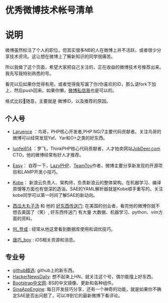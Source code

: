 优秀微博技术帐号清单
=============
# 说明
微博虽然标注了个人的职位，但其实很多NB的人在微博上并不活跃，或者很少分享技术资讯。这让想在微博上了解新知识的同学很痛苦。

所以我做了这个页面，希望大家把自己关注的，正在收益的微博技术号推荐出来。我先写我特别熟悉的号。

看完以后如果你觉得有用，或者觉得我写漏了你/你喜欢的ID，那么请fork下加上，然后push回来。如果你懒，[微博私信我](http://weibo.com/easy)也是可以的。

格式比较随意，主要就是 微博ID，以及推荐的原因。

## 个人号

- [Laruence](http://weibo.com/u/1170999921) ：鸟哥，PHP核心开发者,PHP NG/7主要代码贡献者。关注鸟哥的微博可以经常发现Yaf、Yar和O+之类的好东西。


- [luofei614](http://weibo.com/u/1631767865) ：罗飞，ThinkPHP核心代码贡献者，人才拍卖网站[JobDeer.com](http://www.jobdeer.com) CTO，他的微博经常有好人才推荐。

- [Easy](http://weibo.com/u/1088413295)： 自荐一下，[LazyPHP](https://github.com/easychen/LazyPHP)、[TeamToy](https://github.com/easychen/TeamToy)作者，微博主要分享新发现的开源项目和LAMP开发小技巧。



- [Kobe](http://weibo.com/kobe)： 新浪云负责人、架构师，负责新浪云的整体架构。在机器学习、编译原理等方面也有很深的造诣。SAE的YAML解析器就是Kobe顺手重写的。关注kobe同学可以第一时间了解SAE的新动向。


- [西瓜大丸子汤](http://weibo.com/u/1932835417) 和 他的 [好东西传送门](http://weibo.com/u/5220650532): 在美国的创业者，看完他的微博你就不想去美国了（笑）, 好东西传送门 有大量 大数据、机器学习、python、vim方面的资料。


- [何_登成](http://weibo.com/u/2216172320) : 经常从他这里看到数据库使用和调优技巧。

- [唐巧_boy](http://weibo.com/u/1708947107) : iOS相关资源和消息。

## 专业号

- [github精选](http://weibo.com/u/3301384190): github上的新东西。
- [HackerNewsDaily](http://weibo.com/hackernewsdaily): 想不起来上HN，就关注这个号，偶尔能撞上好东西。
- [Bootstrap中文网](http://weibo.com/bootcss): BS的中文镜像、更新和各种组件。 
- [SinaAppEngine](http://weibo.com/saet): 每日开发技巧分享，还有一个神奇的功能，就是如果你不确定SAE是否出问题了，可以冲到它的最新微博下看评论。




